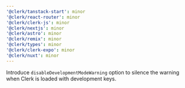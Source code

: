 ```yaml
---
'@clerk/tanstack-start': minor
'@clerk/react-router': minor
'@clerk/clerk-js': minor
'@clerk/nextjs': minor
'@clerk/astro': minor
'@clerk/remix': minor
'@clerk/types': minor
'@clerk/clerk-expo': minor
'@clerk/nuxt': minor
---
```


Introduce `disableDevelopmentModeWarning` option to silence the warning when Clerk is loaded with development keys.
